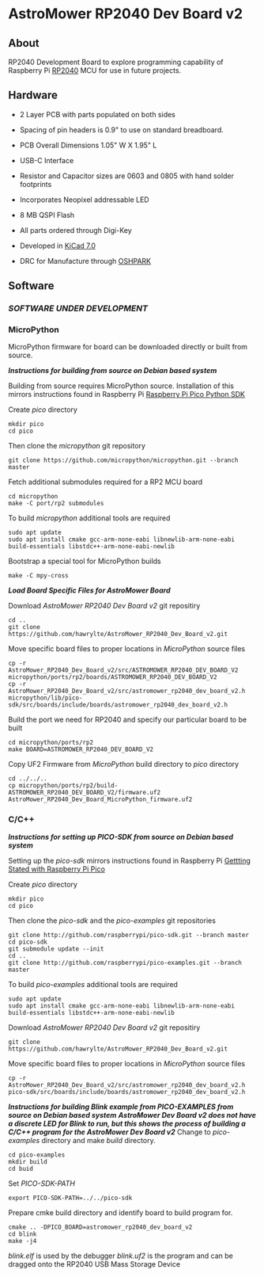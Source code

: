 # AstroMower RP2040 Dev Board v2
## About
RP2040 Development Board to explore programming capability of Raspberry Pi [RP2040](https://www.raspberrypi.com/products/rp2040/) MCU for use in future projects.

## Hardware
  * 2 Layer PCB with parts populated on both sides

  * Spacing of pin headers is 0.9" to use on standard breadboard.

  * PCB Overall Dimensions 1.05" W X 1.95" L

  * USB-C Interface

  * Resistor and Capacitor sizes are 0603 and 0805 with hand solder footprints

  * Incorporates Neopixel addressable LED

  * 8 MB QSPI Flash

  * All parts ordered through Digi-Key

  * Developed in [KiCad 7.0](https://www.kicad.org/)

  * DRC for Manufacture through [OSHPARK](https://oshpark.com/)

## Software
### ***SOFTWARE UNDER DEVELOPMENT***
### MicroPython
MicroPython firmware for board can be downloaded directly or built from source.

***Instructions for building from source on Debian based system***

Building from source requires MicroPython source. Installation of this mirrors instructions found in Raspberry Pi [Raspberry Pi Pico Python SDK](https://datasheets.raspberrypi.com/pico/raspberry-pi-pico-python-sdk.pdf)

Create *pico* directory
```
mkdir pico
cd pico
```
Then clone the *micropython* git repository
```
git clone https://github.com/micropython/micropython.git --branch master
```
Fetch additional submodules required for a RP2 MCU board
```
cd micropython
make -C port/rp2 submodules
```
To build *micropython* additional tools are required
```
sudo apt update
sudo apt install cmake gcc-arm-none-eabi libnewlib-arm-none-eabi build-essentials libstdc++-arm-none-eabi-newlib
```
Bootstrap a special tool for MicroPython builds
```
make -C mpy-cross
```
***Load Board Specific Files for AstroMower Board***

Download *AstroMower RP2040 Dev Board v2* git repositiry
```
cd ..
git clone https://github.com/hawrylte/AstroMower_RP2040_Dev_Board_v2.git
```
Move specific board files to proper locations in *MicroPython* source files
```
cp -r AstroMower_RP2040_Dev_Board_v2/src/ASTROMOWER_RP2040_DEV_BOARD_V2 micropython/ports/rp2/boards/ASTROMOWER_RP2040_DEV_BOARD_V2
cp -r AstroMower_RP2040_Dev_Board_v2/src/astromower_rp2040_dev_board_v2.h micropython/lib/pico-sdk/src/boards/include/boards/astromower_rp2040_dev_board_v2.h
```
Build the port we need for RP2040 and specify our particular board to be built
```
cd micropython/ports/rp2
make BOARD=ASTROMOWER_RP2040_DEV_BOARD_V2
```
Copy UF2 Firmware from *MicroPython* build directory to *pico* directory
```
cd ../../..
cp micropython/ports/rp2/build-ASTROMOWER_RP2040_DEV_BOARD_V2/firmware.uf2 AstroMower_RP2040_Dev_Board_MicroPython_firmware.uf2
```
### C/C++


***Instructions for setting up PICO-SDK from source on Debian based system***

Setting up the *pico-sdk* mirrors instructions found in Raspberry Pi [Gettting Stated with Raspberry Pi Pico](https://datasheets.raspberrypi.com/pico/getting-started-with-pico.pdf)

Create *pico* directory
```
mkdir pico
cd pico
```
Then clone the *pico-sdk* and the *pico-examples* git repositories
```
git clone http://github.com/raspberrypi/pico-sdk.git --branch master
cd pico-sdk
git submodule update --init
cd ..
git clone http://github.com/raspberrypi/pico-examples.git --branch master
```
To build *pico-examples* additional tools are required
```
sudo apt update
sudo apt install cmake gcc-arm-none-eabi libnewlib-arm-none-eabi build-essentials libstdc++-arm-none-eabi-newlib
```
Download *AstroMower RP2040 Dev Board v2* git repositiry
```
git clone https://github.com/hawrylte/AstroMower_RP2040_Dev_Board_v2.git
```
Move specific board files to proper locations in *MicroPython* source files
```
cp -r AstroMower_RP2040_Dev_Board_v2/src/astromower_rp2040_dev_board_v2.h pico-sdk/src/boards/include/boards/astromower_rp2040_dev_board_v2.h
```
***Instructions for building Blink example from PICO-EXAMPLES from source on Debian based system***
***AstroMower Dev Board v2 does not have a discrete LED for Blink to run, but this shows the process of building a C/C++ program for the AstroMower Dev Board v2***
Change to *pico-examples* directory and make *build* directory.
```
cd pico-examples
mkdir build
cd buid
```
Set *PICO-SDK-PATH*
```
export PICO-SDK-PATH=../../pico-sdk
```
Prepare cmke build directory and identify board to build program for.
```
cmake .. -DPICO_BOARD=astromower_rp2040_dev_board_v2
cd blink
make -j4
```
*blink.elf* is used by the debugger
*blink.uf2* is the program and can be dragged onto the RP2040 USB Mass Storage Device

